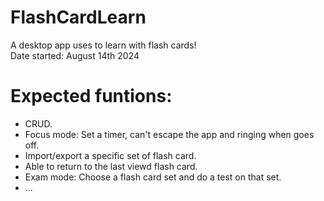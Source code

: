 # FlashCardLearn
A desktop app uses to learn with flash cards!
<br/>
Date started: August 14th 2024
# Expected funtions:
  - CRUD.
  - Focus mode: Set a timer, can't escape the app and ringing when goes off.
  - Import/export a specific set of flash card.
  - Able to return to the last viewd flash card.
  - Exam mode: Choose a flash card set and do a test on that set.
  - ...

